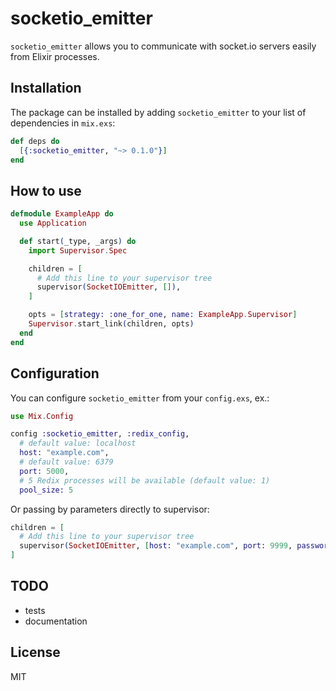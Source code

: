 # socketio_emitter

`socketio_emitter` allows you to communicate with socket.io servers easily from Elixir processes.

## Installation

The package can be installed
by adding `socketio_emitter` to your list of dependencies in `mix.exs`:

```elixir
def deps do
  [{:socketio_emitter, "~> 0.1.0"}]
end
```

## How to use

```elixir
defmodule ExampleApp do
  use Application

  def start(_type, _args) do
    import Supervisor.Spec

    children = [
      # Add this line to your supervisor tree
      supervisor(SocketIOEmitter, []),
    ]

    opts = [strategy: :one_for_one, name: ExampleApp.Supervisor]
    Supervisor.start_link(children, opts)
  end
end
```

## Configuration

You can configure `socketio_emitter` from your `config.exs`, ex.:

```elixir
use Mix.Config

config :socketio_emitter, :redix_config,
  # default value: localhost
  host: "example.com", 
  # default value: 6379
  port: 5000,
  # 5 Redix processes will be available (default value: 1)
  pool_size: 5
```

Or passing by parameters directly to supervisor:

```elixir
children = [
  # Add this line to your supervisor tree
  supervisor(SocketIOEmitter, [host: "example.com", port: 9999, password: "secret"], [name: :socket_emitter])
]
```

## TODO

- tests
- documentation

## License

MIT
